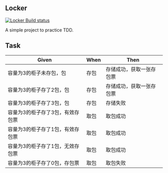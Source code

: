 ## Locker

[![Locker Build status](https://circleci.com/gh/Fatezhang/Locker.svg?style=svg)](https://app.circleci.com/pipelines/github/Fatezhang/Locker/)

A simple project to practice TDD.

## Task

| Given                        | When | Then                     |
| ---------------------------- | ---- | ------------------------ |
| 容量为3的柜子未存包，包      | 存包 | 存储成功，获取一张存包票 |
| 容量为3的柜子存了2包，包     | 存包 | 存储成功，获取一张存包票 |
| 容量为3的柜子存了3包，包     | 存包 | 存储失败                 |
| 容量为3的柜子存了3包，有效存包票 | 取包 | 取包成功                 |
| 容量为3的柜子存了1包，有效存包票 | 取包 | 取包成功                 |
| 容量为3的柜子存了1包，无效存包票 | 取包 | 取包成功                 |
| 容量为3的柜子存了0包，存包票 | 取包 | 取包失败                 |